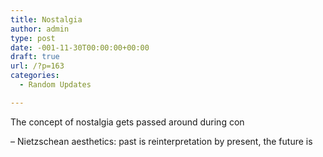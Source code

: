 ```yaml
---
title: Nostalgia
author: admin
type: post
date: -001-11-30T00:00:00+00:00
draft: true
url: /?p=163
categories:
  - Random Updates

---
```

The concept of nostalgia gets passed around during con

&#8211; Nietzschean aesthetics: past is reinterpretation by present, the future is